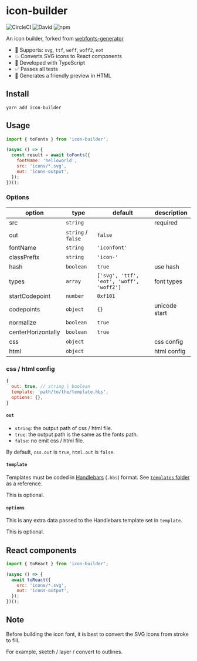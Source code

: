 # icon-builder

![CircleCI](https://img.shields.io/circleci/build/github/Codpoe/icon-builder.svg)
![David](https://img.shields.io/david/codpoe/icon-builder.svg)
![npm](https://img.shields.io/npm/v/icon-builder.svg)

An icon builder, forked from [webfonts-generator](https://github.com/sunflowerdeath/webfonts-generator)

- 🎉 Supports: `svg`, `ttf`, `woff`, `woff2`, `eot`
- 💥 Converts SVG icons to React components
- 🥊 Developed with TypeScript
- ✅ Passes all tests
- 👀 Generates a friendly preview in HTML

## Install
```
yarn add icon-builder
```

## Usage
```js
import { toFonts } from 'icon-builder';

(async () => {
  const result = await toFonts({
    fontName: 'helloworld',
    src: 'icons/*.svg',
    out: 'icons-output',
  });
})();
```

### Options

| option | type | default | description |
|---|---|---|---|
| src | `string` | | required |
| out | `string` / `false` | `false` | |
| fontName | `string` | `'iconfont'` | |
| classPrefix | `string` | `'icon-'` | |
| hash | `boolean` | `true` | use hash |
| types | `array` | `['svg', 'ttf', 'eot', 'woff', 'woff2']` | font types |
| startCodepoint | `number` | `0xf101` | |
| codepoints | `object` | `{}` | unicode start |
| normalize | `boolean` | `true` | |
| centerHorizontally | `boolean` | `true` | |
| css | `object` | | css config |
| html | `object` | | html config |

### css / html config
```js
{
  out: true, // string | boolean
  template: 'path/to/the/template.hbs',
  options: {},
}
```
#### `out`

- `string`: the output path of css / html file.
- `true`: the output path is the same as the fonts path.
- `false`: no emit css / html file.

By default, `css.out` is `true`, `html.out` is `false`.

#### `template`

Templates must be coded in [Handlebars](https://handlebarsjs.com) (`.hbs`) format. See [`templates` folder](https://github.com/Codpoe/icon-builder/tree/master/templates) as a reference.

This is optional.

#### `options`

This is any extra data passed to the Handlebars template set in `template`.

This is optional.

## React components
```js
import { toReact } from 'icon-builder';

(async () => {
  await toReact({
    src: 'icons/*.svg',
    out: 'icons-output',
  });
})();
```

## Note

Before building the icon font, it is best to convert the SVG icons from stroke to fill.

For example, sketch / layer / convert to outlines.
